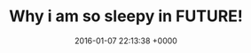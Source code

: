 ---
layout: post
title:  "Why i am so sleepy in FUTURE!"
date:   2016-01-07 22:13:38 +0000
categories: jekyll update
---